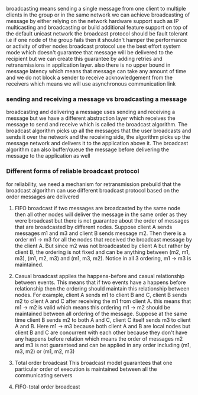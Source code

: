 broadcasting means sending a single message from one client to multiple clients in the group or in the same network
we can achieve broadcasting of message by either relying on the network hardware support such as IP multicasting and broadcasting or build additional feature support on top of the default unicast network 
the broadcast protocol should be fault tolerant i.e if one node of the group fails then it shouldn't hamper the performance or activity of other nodes
broadcast protocol use the best effort system mode which doesn't guarantee that message will be delivered to the recipient but we can create this guarantee by adding retries and retransmissions in application layer. also there is no upper bound in message latency which means that message can take any amount of time and we do not block a sender to receive acknowledgement from the receivers which means we will use asynchronous communication link 

### sending and receiving a message vs broadcasting a message

 broadcasting and delivering a message uses sending and receiving a message but we have a different abstraction layer which receives the message to send and receive which is called the broadcast algorithm. The broadcast algorithm picks up all the messages that the user broadcasts and sends it over the network and the receiving side, the algorithm picks up the message network and delivers it to the application above it. The broadcast algorithm can also buffer/queue the message before delivering the message to the application as well 

### Different forms of reliable broadcast protocol 

for reliability, we need a mechanism for retransmission prebuild that the broadcast algorithm can use
different broadcast protocol based on the order messages are delivered 

1. FIFO broadcast
	if two messages are broadcasted by the same node then all other nodes will deliver the message in the same order as they were broadcast but there is not guarantee about the order of messages that are broadcasted by different nodes. Suppose client A sends messages m1 and m3 and client B sends message m2. Then there is a order m1 -> m3 for all the nodes that received the broadcast message by the client A. But since m2 was not broadcasted by client A but rather by client B, the ordering is not fixed and can be anything between (m2, m1, m3), (m1, m2, m3) and (m1, m3, m2). Notice in all 3 ordering, m1 -> m3 is maintained.
	 
2. Casual broadcast 
	applies the happens-before and casual relationship between events. This means that if two events have a happens before relationship then the ordering should maintain this relationship between nodes. For example, client A sends m1 to client B and C, client B sends m2 to client A and C after receiving the m1 from client A. this means that m1 -> m2 is valid which means this ordering m1 -> m2 should be maintained between all ordering of the message. Suppose at the same time client B sends m2 to both A and C, client C itself sends m3 to client A and B. Here m1 -> m3 because both client A and B are local nodes but client B and C are concurrent with each other because they don't have any happens before relation which means the order of messages m2 and m3 is not guaranteed and can be applied in any order including (m1, m3, m2) or (m1, m2, m3)
	
3. Total order broadcast 
	This broadcast model guarantees that one particular order of execution is maintained between all the communicating servers

4. FIFO-total order broadcast